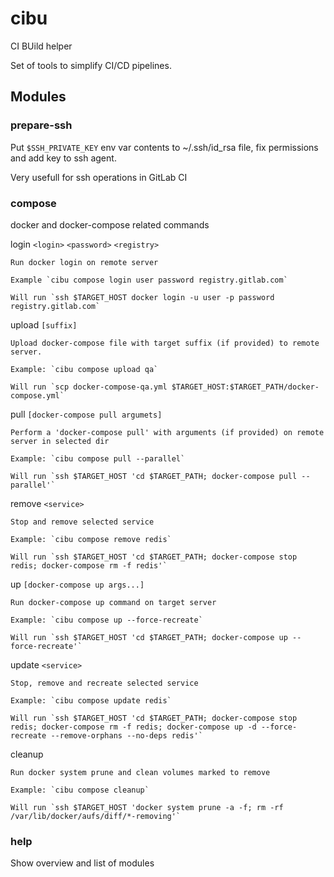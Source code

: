 # cibu

CI BUild helper

Set of tools to simplify CI/CD pipelines.

## Modules

### prepare-ssh

Put `$SSH_PRIVATE_KEY` env var contents to ~/.ssh/id_rsa file, fix permissions and add key to ssh agent.

Very usefull for ssh operations in GitLab CI

### compose

docker and docker-compose related commands

login `<login>` `<password>` `<registry>`

    Run docker login on remote server

    Example `cibu compose login user password registry.gitlab.com`

    Will run `ssh $TARGET_HOST docker login -u user -p password registry.gitlab.com`


upload `[suffix]`

    Upload docker-compose file with target suffix (if provided) to remote server.
    
    Example: `cibu compose upload qa`
    
    Will run `scp docker-compose-qa.yml $TARGET_HOST:$TARGET_PATH/docker-compose.yml`


pull `[docker-compose pull argumets]`
    
    Perform a 'docker-compose pull' with arguments (if provided) on remote server in selected dir
    
    Example: `cibu compose pull --parallel`
    
    Will run `ssh $TARGET_HOST 'cd $TARGET_PATH; docker-compose pull --parallel'`


remove `<service>`
    
    Stop and remove selected service
    
    Example: `cibu compose remove redis`
    
    Will run `ssh $TARGET_HOST 'cd $TARGET_PATH; docker-compose stop redis; docker-compose rm -f redis'`


up `[docker-compose up args...]`
    
    Run docker-compose up command on target server
    
    Example: `cibu compose up --force-recreate`
    
    Will run `ssh $TARGET_HOST 'cd $TARGET_PATH; docker-compose up --force-recreate'`


update `<service>`
    
    Stop, remove and recreate selected service
    
    Example: `cibu compose update redis`
    
    Will run `ssh $TARGET_HOST 'cd $TARGET_PATH; docker-compose stop redis; docker-compose rm -f redis; docker-compose up -d --force-recreate --remove-orphans --no-deps redis'`


cleanup
    
    Run docker system prune and clean volumes marked to remove
    
    Example: `cibu compose cleanup`
    
    Will run `ssh $TARGET_HOST 'docker system prune -a -f; rm -rf /var/lib/docker/aufs/diff/*-removing'`

### help

Show overview and list of modules
